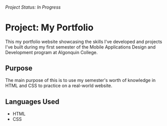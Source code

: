 ###### Project Status: In Progress
# Project: My Portfolio

This my portfolio website showcasing the skills I've developed and projects I've built during my first semester of the Mobile Applications Design and Development program at Algonquin College. 

## Purpose
The main purpose of this is to use my semester's worth of knowledge in HTML and CSS to practice on a real-world website.

## Languages Used
- HTML
- CSS
